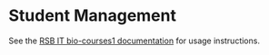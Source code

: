 # Student Management

See the [RSB IT bio-courses1 documentation](https://infrawiki.rsb.anu.edu.au/doku.php?id=rsb_it:infrastructure:userdoco:bio-courses1) for usage instructions.

